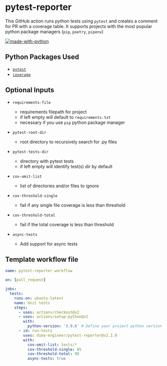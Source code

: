 # pytest-reporter

This GitHub action runs python tests using `pytest` and creates a comment for PR with a coverage table.
It supports projects with the most popular python package managers (`pip`, `poetry`, `pipenv`)

[![made-with-python](https://img.shields.io/badge/Made%20with-Python-1f425f.svg)](https://www.python.org)

## Python Packages Used

- [`pytest`](https://pypi.org/project/pytest/)
- [`coverage`](https://pypi.org/project/coverage/)

## Optional Inputs

- `requirements-file`
  - requirements filepath for project
  - if left empty will default to `requirements.txt`
  - necessary if you use `pip` python package manager

- `pytest-root-dir`
  - root directory to recursively search for .py files

- `pytest-tests-dir`
  - directory with pytest tests
  - if left empty will identify test(s) dir by default

- `cov-omit-list`
  - list of directories and/or files to ignore

- `cov-threshold-single`
  - fail if any single file coverage is less than threshold

- `cov-threshold-total`
  - fail if the total coverage is less than threshold

- `async-tests`
  - Add support for async tests
  
## Template workflow file

```yaml
name: pytest-reporter workflow

on: [pull_request]

jobs:
  tests:
    runs-on: ubuntu-latest
    name: Unit tests
    steps:
      - uses: actions/checkout@v2
      - uses: actions/setup-python@v2
        with:
          python-version: '3.9.6' # Define your project python version
      - id: run-tests
        uses: dima-engineer/pytest-reporter@v2.1.0
        with:
          cov-omit-list: tests/*
          cov-threshold-single: 85
          cov-threshold-total: 90
          async-tests: true
